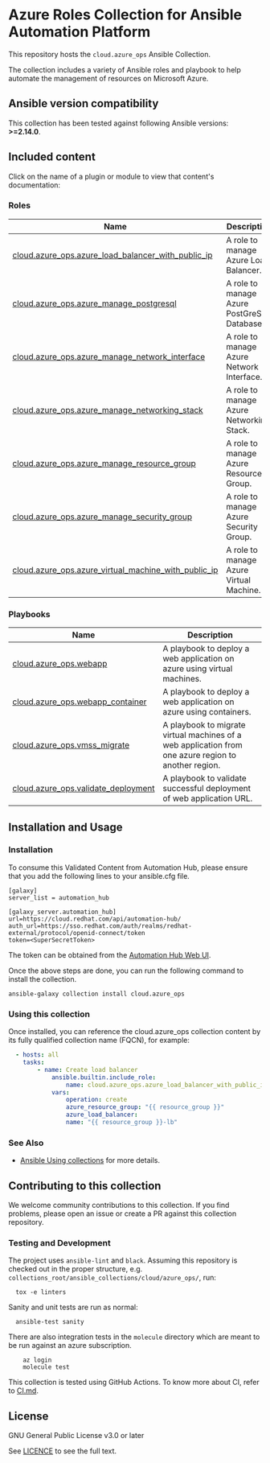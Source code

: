 # Azure Roles Collection for Ansible Automation Platform

This repository hosts the `cloud.azure_ops` Ansible Collection.

The collection includes a variety of Ansible roles and playbook to help automate the management of resources on Microsoft Azure.

<!--start requires_ansible-->
## Ansible version compatibility

This collection has been tested against following Ansible versions: **>=2.14.0**.

## Included content

Click on the name of a plugin or module to view that content's documentation:

<!--start collection content-->
### Roles
Name | Description
--- | ---
[cloud.azure_ops.azure_load_balancer_with_public_ip](https://github.com/redhat-cop/cloud.azure_ops/blob/main/roles/azure_load_balancer_with_public_ip/README.md)|A role to manage Azure Load Balancer.
[cloud.azure_ops.azure_manage_postgresql](https://github.com/redhat-cop/cloud.azure_ops/blob/main/roles/azure_manage_postgresql/README.md)|A role to manage Azure PostGreSQL Database.
[cloud.azure_ops.azure_manage_network_interface](https://github.com/redhat-cop/cloud.azure_ops/blob/main/roles/azure_manage_network_interface/README.md)|A role to manage Azure Network Interface.
[cloud.azure_ops.azure_manage_networking_stack](https://github.com/redhat-cop/cloud.azure_ops/blob/main/roles/azure_manage_networking_stack/README.md)|A role to manage Azure Networking Stack.
[cloud.azure_ops.azure_manage_resource_group](https://github.com/redhat-cop/cloud.azure_ops/blob/main/roles/azure_manage_resource_group/README.md)|A role to manage Azure Resource Group.
[cloud.azure_ops.azure_manage_security_group](https://github.com/redhat-cop/cloud.azure_ops/blob/main/roles/azure_manage_security_group/README.md)|A role to manage Azure Security Group.
[cloud.azure_ops.azure_virtual_machine_with_public_ip](https://github.com/redhat-cop/cloud.azure_ops/blob/main/roles/azure_virtual_machine_with_public_ip/README.md)|A role to manage Azure Virtual Machine.


### Playbooks
Name | Description
--- | ---
[cloud.azure_ops.webapp](https://github.com/redhat-cop/cloud.azure_ops/blob/main/playbooks/WEBAPP.md)|A playbook to deploy a web application on azure using virtual machines.
[cloud.azure_ops.webapp_container](https://github.com/redhat-cop/cloud.azure_ops/blob/main/playbooks/WEBAPP_CONTAINER.md)|A playbook to deploy a web application on azure using containers.
[cloud.azure_ops.vmss_migrate](https://github.com/redhat-cop/cloud.azure_ops/blob/main/playbooks/VMSS_MIGRATE.md)|A playbook to migrate virtual machines of a web application from one azure region to another region.
[cloud.azure_ops.validate_deployment](https://github.com/redhat-cop/cloud.azure_ops/blob/main/playbooks/VALIDATE_DEPLOYMENT.md)|A playbook to validate successful deployment of web application URL.
<!--end collection content-->

## Installation and Usage

### Installation

To consume this Validated Content from Automation Hub, please ensure that you add the following lines to your ansible.cfg file.

```
[galaxy]
server_list = automation_hub

[galaxy_server.automation_hub]
url=https://cloud.redhat.com/api/automation-hub/
auth_url=https://sso.redhat.com/auth/realms/redhat-external/protocol/openid-connect/token
token=<SuperSecretToken>
```
The token can be obtained from the [Automation Hub Web UI](https://console.redhat.com/ansible/automation-hub/token).

Once the above steps are done, you can run the following command to install the collection.

```
ansible-galaxy collection install cloud.azure_ops
```

### Using this collection

Once installed, you can reference the cloud.azure_ops collection content by its fully qualified collection name (FQCN), for example:

```yaml
  - hosts: all
    tasks:
        - name: Create load balancer
            ansible.builtin.include_role:
                name: cloud.azure_ops.azure_load_balancer_with_public_ip
            vars:
                operation: create
                azure_resource_group: "{{ resource_group }}"
                azure_load_balancer:
                name: "{{ resource_group }}-lb"
```

### See Also

* [Ansible Using collections](https://docs.ansible.com/ansible/latest/user_guide/collections_using.html) for more details.


## Contributing to this collection

We welcome community contributions to this collection. If you find problems, please open an issue or create a PR against this collection repository.

### Testing and Development

The project uses `ansible-lint` and `black`.
Assuming this repository is checked out in the proper structure,
e.g. `collections_root/ansible_collections/cloud/azure_ops/`, run:

```shell
  tox -e linters
```

Sanity and unit tests are run as normal:

```shell
  ansible-test sanity
```

There are also integration tests in the `molecule` directory which are meant to be run against an azure subscription.

```shell
    az login
    molecule test
```

This collection is tested using GitHub Actions. To know more about CI, refer to [CI.md](https://github.com/redhat-cop/cloud.azure_ops/blob/main/CI.md).

## License

GNU General Public License v3.0 or later

See [LICENCE](https://github.com/redhat-cop/cloud.azure_ops/blob/main/LICENSE) to see the full text.
